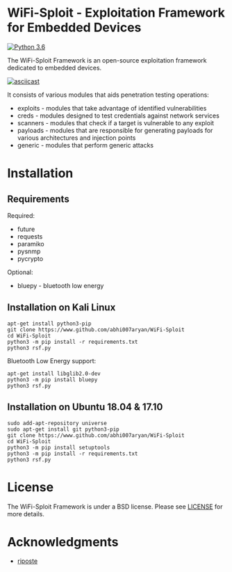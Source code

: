 # WiFi-Sploit - Exploitation Framework for Embedded Devices

[![Python 3.6](https://img.shields.io/badge/Python-3.6-yellow.svg)](http://www.python.org/download/)

The WiFi-Sploit Framework is an open-source exploitation framework dedicated to embedded devices.

[![asciicast](https://asciinema.org/a/180370.png)](https://asciinema.org/a/180370)

It consists of various modules that aids penetration testing operations:

* exploits - modules that take advantage of identified vulnerabilities
* creds - modules designed to test credentials against network services
* scanners - modules that check if a target is vulnerable to any exploit
* payloads - modules that are responsible for generating payloads for various architectures and injection points
* generic - modules that perform generic attacks 

# Installation

## Requirements

Required:
* future
* requests
* paramiko
* pysnmp
* pycrypto

Optional:
* bluepy - bluetooth low energy 

## Installation on Kali Linux

```
apt-get install python3-pip
git clone https://www.github.com/abhi007aryan/WiFi-Sploit
cd WiFi-Sploit
python3 -m pip install -r requirements.txt
python3 rsf.py
```

Bluetooth Low Energy support:
```
apt-get install libglib2.0-dev
python3 -m pip install bluepy
python3 rsf.py
```

## Installation on Ubuntu 18.04 & 17.10

```
sudo add-apt-repository universe
sudo apt-get install git python3-pip
git clone https://www.github.com/abhi007aryan/WiFi-Sploit
cd WiFi-Sploit
python3 -m pip install setuptools
python3 -m pip install -r requirements.txt
python3 rsf.py
```
# License

The WiFi-Sploit Framework is under a BSD license.
Please see [LICENSE](LICENSE) for more details.

# Acknowledgments
* [riposte](https://github.com/threat9/RouterSploit)
